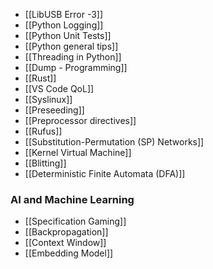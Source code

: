 - [[LibUSB Error -3]]
- [[Python Logging]]
- [[Python Unit Tests]]
- [[Python general tips]]
- [[Threading in Python]]
- [[Dump - Programming]]
- [[Rust]]
- [[VS Code QoL]]
- [[Syslinux]]
- [[Preseeding]]
- [[Preprocessor directives]]
- [[Rufus]]
- [[Substitution-Permutation (SP) Networks]]
- [[Kernel Virtual Machine]]
- [[Blitting]]
- [[Deterministic Finite Automata (DFA)]]

### AI and Machine Learning
- [[Specification Gaming]]
- [[Backpropagation]]
- [[Context Window]]
- [[Embedding Model]]